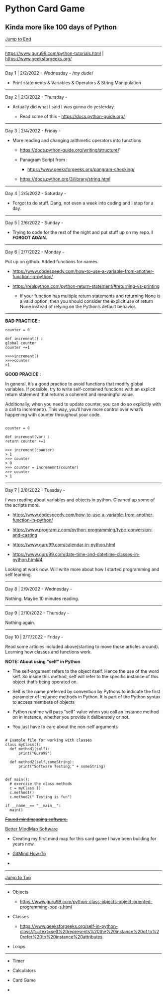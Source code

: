 
<div id="top-of-doc"></div>




# Python Card Game 

## Kinda more like 100 days of Python

[Jump to End](#end-of-doc)

***

https://www.guru99.com/python-tutorials.html | https://www.geeksforgeeks.org/

***

Day 1 | 2/2/2022 - Wednesday - /*my dude*/

- Print statements & Variables & Operators & String Manipulation

***

Day 2 | 2/3/2022 - Thursday -

- Actually did what I said I was gunna do yesterday.

    - Read some of this - https://docs.python-guide.org/

***

Day 3 | 2/4/2022 - Friday -

- More reading and changing arithmetic operators into functions

    - https://docs.python-guide.org/writing/structure/'

    - Panagram Script from :
        - https://www.geeksforgeeks.org/pangram-checking/

    - https://docs.python.org/3/library/string.html

***

Day 4 | 2/5/2022 - Saturday -

- Forgot to do stuff. Dang, not even a week into coding and I stop for a day.

***

Day 5 | 2/6/2022 - Sunday -

- Trying to code for the rest of the night and put stuff up on my repo. **I FORGOT AGAIN.**

***

Day 6 | 2/7/2022 - Monday - 

Put up on github. Added functions for names. 

- https://www.codespeedy.com/how-to-use-a-variable-from-another-function-in-python/


- https://realpython.com/python-return-statement/#returning-vs-printing

    - If your function has multiple return statements and returning None is a valid option, then you should consider the explicit use of return None instead of relying on the Python’s default behavior.

***

**BAD PRACTICE :**

``` 
counter = 0

def increment() :
global counter
counter +=1

>>>>increment()
>>>>counter
>1

```
**GOOD PRACICE :**

 In general, it’s a good practice to avoid functions that modify global variables. If possible, try to write self-contained functions with an explicit return statement that returns a coherent and meaningful value.

 Additionally, when you need to update counter, you can do so explicitly with a call to increment(). This way, you’ll have more control over what’s happening with counter throughout your code.



```
 
counter = 0

def increment(var) :
return counter +=1

>>> increment(counter)
> 1
>>> counter
> 0
>>> counter = incrememnt(counter)
>>> counter
> 1 

```

***

Day 7 | 2/8/2022 - Tuesday - 

I was reading about variables and objects in python. Cleaned up some of the scripts more.

- https://www.codespeedy.com/how-to-use-a-variable-from-another-function-in-python/

- https://www.programiz.com/python-programming/type-conversion-and-casting

- https://www.guru99.com/calendar-in-python.html

- https://www.guru99.com/date-time-and-datetime-classes-in-python.html#4

Looking at work now. Will write more about how I started programming and self learning.

***

Day 8 | 2/9/2022 - Wednesday -

Nothing. Maybe 10 minutes reading.

***

Day 9 | 2/10/2022 - Thursday -

Nothing again. 

***

Day 10 | 2/11/2022 - Friday -

Read some articles included above(starting to move those articles around). Learning how classes and functions work. 

**NOTE: About using “self” in Python**

- The self-argument refers to the object itself. Hence the use of the word self. So inside this method, self will refer to the specific instance of this object that’s being operated on.

- Self is the name preferred by convention by Pythons to indicate the first parameter of instance methods in Python. It is part of the Python syntax to access members of objects

- Python runtime will pass “self” value when you call an instance method on in instance, whether you provide it deliberately or not.

- You just have to care about the non-self arguments

```

# Example file for working with classes
class myClass():
  def method1(self):
      print("Guru99")
        
  def method2(self,someString):    
      print("Software Testing:" + someString)
  
      
def main():           
  # exercise the class methods
  c = myClass ()
  c.method1()
  c.method2(" Testing is fun")
  
if __name__== "__main__":
  main()

```

~~[Found mindmapping software.](http://freemind.sourceforge.net/wiki/index.php/Site_map)~~

[Better MindMap Software](https://gitmind.com/)

- Creating my first mind map for this card game I have been building for years now.

- [GitMind How-To](https://gitmind.com/faq/how-to-use-gitmind.html?apptype=aps-gg-en&appver=1.0.8.0&ct=1644637728&h=cff101ea9ffe94539c017c16a23a0538&language=en&mt=1644637729&app_id=459&type=install&wxga=GA1.2.1674683154.1644465849#_3-chapter)

-
***

<div id="end-of-doc"></div>

[Jump to Top](#top-of-doc)

***

- Objects

    - https://www.guru99.com/python-class-objects-object-oriented-programming-oop-s.html

- Classes

    - https://www.geeksforgeeks.org/self-in-python-class/#:~:text=self%20represents%20the%20instance%20of,to%20refer%20to%20instance%20attributes.


- Loops


***

- Timer

- Calculators

- Card Game

- 